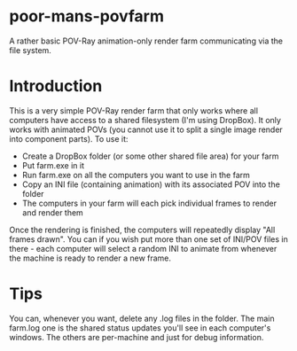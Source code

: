 # poor-mans-povfarm
A rather basic POV-Ray animation-only render farm communicating via the file system.

# Introduction
This is a very simple POV-Ray render farm that only works where all computers have access to a shared filesystem (I'm using DropBox). It only works with animated POVs (you cannot use it to split a single image render into component parts). To use it:

* Create a DropBox folder (or some other shared file area) for your farm
* Put farm.exe in it
* Run farm.exe on all the computers you want to use in the farm
* Copy an INI file (containing animation) with its associated POV into the folder
* The computers in your farm will each pick individual frames to render and render them

Once the rendering is finished, the computers will repeatedly display "All frames drawn". You can if you wish put more than one set of INI/POV files in there - each computer will select a random INI to animate from whenever the machine is ready to render a new frame.

# Tips
You can, whenever you want, delete any .log files in the folder. The main farm.log one is the shared status updates you'll see in each computer's windows. The others are per-machine and just for debug information.